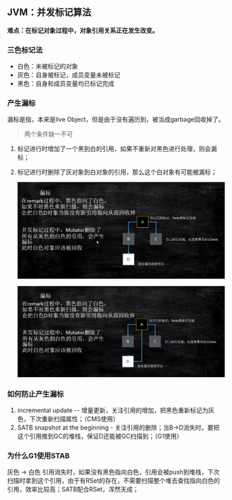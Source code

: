 ## JVM：并发标记算法
**难点：在标记对象过程中，对象引用关系正在发生改变。**

### 三色标记法

- 白色：未被标记的对象
- 灰色：自身被标记，成员变量未被标记
- 黑色：自身和成员变量均已标记完成

### 产生漏标
漏标是指，本来是live Object，但是由于没有遍历到，被当成garbage回收掉了。
> 两个条件缺一不可
1. 标记进行时增加了一个黑到白的引用，如果不重新对黑色进行处理，则会漏标；
2. 标记进行时删除了灰对象到白对象的引用，那么这个白对象有可能被漏标；

    ![JVM：并发标记算法_1](./pics/JVM：并发标记算法_1.png)

    ![JVM：并发标记算法_2](./pics/JVM：并发标记算法_2.png)

### 如何防止产生漏标
1. incremental update -- 增量更新，关注引用的增加，把黑色重新标记为灰色，下次重新扫描属性；（CMS使用）
2. SATB snapshot at the beginning - 关注引用的删除；当B->D消失时，要把这个引用推到GC的堆栈，保证D还能被GC扫描到；（G1使用）

### 为什么G1使用STAB
灰色 -> 白色  引用消失时，如果没有黑色指向白色，引用会被push到堆栈，下次扫描时拿到这个引用，由于有RSet的存在，不需要扫描整个堆去查找指向白色的引用，效率比较高；SATB配合RSet，浑然天成；
